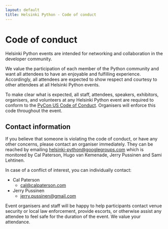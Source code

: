 ```yaml
---
layout: default
title: Helsinki Python - Code of conduct
---
```


# Code of conduct

Helsinki Python events are intended for networking and collaboration in the developer community.

We value the participation of each member of the Python community and want all attendees to have an enjoyable and fulfilling experience. Accordingly, all attendees are expected to show respect and courtesy to other attendees at all Helsinki Python events.

To make clear what is expected, all staff, attendees, speakers, exhibitors, organisers, and volunteers at any Helsinki Python event are required to conform to the
[PyCon US Code of Conduct](https://policies.python.org/us.pycon.org/code-of-conduct/). Organisers will enforce this code throughout the event.

## Contact information

If you believe that someone is violating the code of conduct, or have any other concerns, please contact an organiser immediately. They can be reached by emailing <helsinki-python@googlegroups.com> which is monitored by
Cal Paterson, Hugo van Kemenade, Jerry Pussinen and Sami Lehtinen.

In case of a conflict of interest, you can individually contact:

- Cal Paterson
  - <cal@calpaterson.com>
- Jerry Pussinen
  - <jerry.pussinen@gmail.com>

Event organisers and staff will be happy to help participants contact venue security or local law enforcement, provide escorts, or otherwise assist any attendee to feel safe for the duration of the event. We value your attendance.
